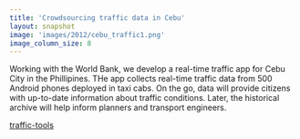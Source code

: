 ```yaml
---
title: 'Crowdsourcing traffic data in Cebu'
layout: snapshot
image: 'images/2012/cebu_traffic1.png'
image_column_size: 8
---
```


Working with the World Bank, we develop a real-time traffic app for Cebu City in the Phillipines. THe app collects real-time traffic data from 500 Android phones deployed in taxi cabs. On the go, data will provide citizens with up-to-date information about traffic conditions. Later, the historical archive will help inform planners and transport engineers.

<a href="https://github.com/conveyal/traffic-tools"><span class="octicon octicon-mark-github"> traffic-tools</span></a>
